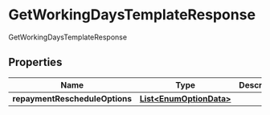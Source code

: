

# GetWorkingDaysTemplateResponse

GetWorkingDaysTemplateResponse

## Properties

| Name | Type | Description | Notes |
|------------ | ------------- | ------------- | -------------|
|**repaymentRescheduleOptions** | [**List&lt;EnumOptionData&gt;**](EnumOptionData.md) |  |  [optional] |



